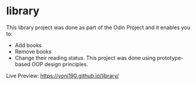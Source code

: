 # library
This library project was done as part of the Odin Project and it enables you to:
 - Add books
 - Remove books
 - Change their reading status.
 This project was done using prototype-based OOP design principles.

Live Preview: https://yoni190.github.io/library/